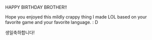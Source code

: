 HAPPY BIRTHDAY BROTHER!!

Hope you enjoyed this mildly crappy thing I made LOL based on your favorite game and your favorite language. :
D

생일축하합니다!
